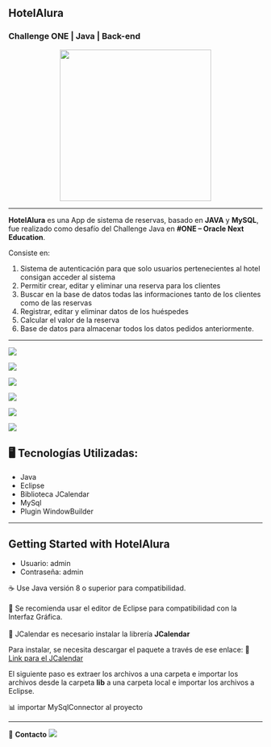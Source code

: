 ## HotelAlura
<h3> Challenge ONE | Java | Back-end </h3>


<p align="center" >
     <img width="300" heigth="300" src="https://user-images.githubusercontent.com/91544872/189419040-c093db78-c970-4960-8aca-ffcc11f7ffaf.png">
</p>

---

<strong>HotelAlura</strong> es una App de sistema de reservas, basado en  <strong>JAVA</strong> y <strong>MySQL</strong>, fue realizado como desafío del Challenge Java en <strong>#ONE – Oracle Next Education</strong>.

Consiste en:

1. Sistema de autenticación para que solo usuarios pertenecientes al hotel consigan acceder al sistema
2. Permitir crear, editar y eliminar una reserva para los clientes
3. Buscar en la base de datos todas las informaciones tanto de los clientes como de las reservas
4. Registrar, editar y eliminar datos de los huéspedes
5. Calcular el valor de la reserva
6. Base de datos para almacenar todos los datos pedidos anteriormente.

---

![](https://user-images.githubusercontent.com/99347883/211170224-a286f0dd-cf49-40d2-ae8a-18109cfbe8f2.png)

![](https://user-images.githubusercontent.com/99347883/211170218-a053c35c-943d-4bed-8d0e-9837c62c73d4.png)

![](https://user-images.githubusercontent.com/99347883/211170219-e4c57809-d792-46a2-a6bf-6119ef607825.png)

![](https://user-images.githubusercontent.com/99347883/211170220-1e6076d1-5afb-492b-b349-6b5d51b91f4a.png)

![](https://user-images.githubusercontent.com/99347883/211170221-d21d6acb-8816-4c75-ae24-3cfc0a6da36f.png)

![](https://user-images.githubusercontent.com/99347883/211170222-09312f65-8f82-47f4-bf69-1340f9f73002.png)

## 🖥️ Tecnologías Utilizadas:

- Java
- Eclipse
- Biblioteca JCalendar
- MySql
- Plugin WindowBuilder </br>

---
## Getting Started with HotelAlura

- Usuario: admin
- Contraseña: admin

☕ Use Java versión 8 o superior para compatibilidad. </br></br>
📝 Se recomienda usar el editor de Eclipse para compatibilidad con la Interfaz Gráfica. </br></br>
📅 JCalendar  es necesario instalar la librería <strong>JCalendar</strong>

Para instalar, se necesita descargar el paquete a través de ese enlace: 
🔹 [Link para el JCalendar](https://toedter.com/jcalendar/)

El siguiente paso es extraer los archivos a una carpeta e importar los archivos desde la carpeta <strong>lib</strong> a una carpeta local e importar los archivos a Eclipse.

📊 importar MySqlConnector al proyecto

---

💙 <strong>Contacto</strong>  <a href="https://www.linkedin.com/in/christian-camilo-huila-garces/" target="_blank">
<img src="https://img.shields.io/badge/-LinkedIn-%230077B5?style=for-the-badge&logo=linkedin&logoColor=white" target="_blank"></a>
